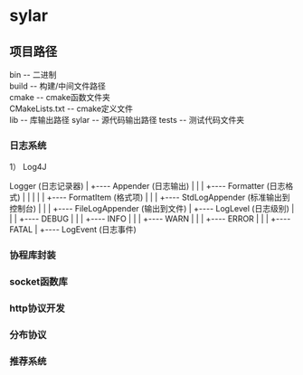 # sylar

## 项目路径
bin -- 二进制  <br/>
build -- 构建/中间文件路径 <br/>
cmake -- cmake函数文件夹 <br/>
CMakeLists.txt -- cmake定义文件 <br/>
lib -- 库输出路径
sylar -- 源代码输出路径
tests -- 测试代码文件夹

### 日志系统
1）     Log4J

Logger (日志记录器)
  |
  +---- Appender (日志输出)
  |           |
  |           +---- Formatter (日志格式)
  |           |          |
  |           |          +---- FormatItem (格式项)
  |           |
  |           +---- StdLogAppender (标准输出到控制台)
  |           |
  |           +---- FileLogAppender (输出到文件)
  |
  +---- LogLevel (日志级别)
  |          |
  |          +---- DEBUG
  |          |
  |          +---- INFO
  |          |
  |          +---- WARN
  |          |
  |          +---- ERROR
  |          |
  |          +---- FATAL
  |
  +---- LogEvent (日志事件)
            
### 协程库封装
### socket函数库
### http协议开发
### 分布协议
### 推荐系统